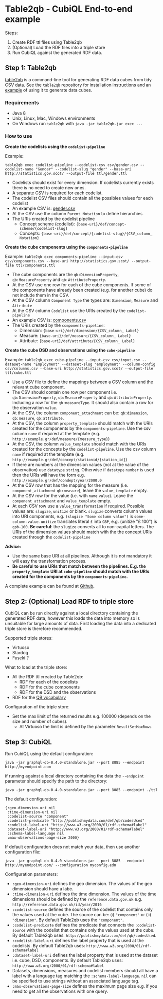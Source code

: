 # Table2qb - CubiQL End-to-end example

Steps:
1. Create RDF ttl files using Table2qb
2. (Optional) Load the RDF files into a triple store
3. Run CubiQL against the generated RDF data.

## Step 1: Table2qb

[table2qb](https://github.com/Swirrl/table2qb/) is a command-line tool for generating RDF data cubes from tidy CSV data. See the `table2qb` repository for
installation instructions and an [example](https://github.com/Swirrl/table2qb/blob/master/examples/employment/README.md) of using it to generate data cubes. 

### Requirements

- Java 8
- Unix, Linux, Mac, Windows  environments
- On Windows run `table2qb` with `java -jar table2qb.jar exec ...`

### How to use

**Create the codelists using the `codelist-pipeline`**

Example:

`table2qb exec codelist-pipeline --codelist-csv csv/gender.csv --codelist-name "Gender" --codelist-slug "gender" --base-uri http://statistics.gov.scot/ --output-file ttl/gender.ttl`

- Codelists should exist for every dimension. If codelists currently exists there is no need to create new ones.
- A separate CSV is required for each codelist.
- The codelist CSV files should contain all the possibles values for each codelist
- An example CSV is: [gender.csv](https://github.com/Swirrl/table2qb/blob/master/examples/employment/csv/gender.csv)
- At the CSV use the column `Parent Notation` to define hierarchies
- The URIs created by the codelist pipeline
  - Concept scheme (codelist): `{base-uri}/def/concept-scheme/{codelist-slug}`
  - Concepts: `{base-uri}/def/concept/{codelist-slug}/{CSV_column_ Notation}`

**Create the cube components using the `components-pipeline`**

Example:
`table2qb exec components-pipeline --input-csv csv/components.csv --base-uri http://statistics.gov.scot/ --output-file ttl/components.ttl`

- The cube components are the `qb:DimensionProperty`, `qb:MeasureProperty` and `qb:AttributeProperty`.
- At the CSV use one row for each of the cube components. If some of the components have already been created (e.g. for another cube) do not include them in the CSV. 
- At the CSV column `Component Type` the types are: `Dimension`, `Measure` and `Attribute`
- At the CSV column `Codelist` use the URIs created by the `codelist-pipeline`
- An example CSV is: [components.csv](https://github.com/Swirrl/table2qb/blob/master/examples/employment/csv/components.csv)
- The URIs created by the `components-pipeline`:
  - Dimension: `{base-uri}/def/dimension/{CSV_column_ Label}`
  - Measure: `{base-uri}/def/measure/{CSV_column_ Label}`
  - Attribute: `{base-uri}/def/attribute/{CSV_column_ Label}`

**Create the cube DSD and observations using the `cube-pipeline`**

Example:
`table2qb exec cube-pipeline --input-csv csv/input.csv --dataset-name "Employment" --dataset-slug "employment" --column-config csv/columns.csv --base-uri http://statistics.gov.scot/ --output-file ttl/cube.ttl`

- Use a CSV file to define the mappings between a CSV column and the relevant cube component. 
- The CSV should contain one row per component i.e. `qb:DimensionProperty`, `qb:MeasureProperty` and `qb:AttributeProperty`. Including a row for the `qb:measureType`. It should also contain a row for the observation `value`.
- At the CSV, the column `component_attachment` can be: `qb:dimension`, `qb:measure`, `qb:attribute`. 
- At the CSV, the column `property_template` should match with the URIs created for the components by the `components-pipeline`. Use the csv column `name` if required at the template (e.g. `http://example.gr/def/measure/{measure_type}`)
- At the CSV, the column `value_template` should match with the URIs created for the concepts by the `codelist-pipeline`. Use the csv column `name` if required at the template (e.g. `http://example.gr/def/concept/stationid/{station_id}`)
- If there are numbers at the dimension values (not at the value of the observation) use `datatype` `string`. Otherwise if `datatype` `number` is used then the URIs will have the form e.g. `http://example.gr/def/condept/year/2000.0`
- At the CSV row that has the mapping for the measure (i.e. `component_attachment` `qb:measure`), leave the `value_template` empty.
- At the CSV row for the value (i.e. with `name` `value`). Leave the `component_attachment` and `value_template` empty.
- At each CSV row use a `value_transformation` if required. Possible values are: `slugize`, `unitize` or blank. `slugize` converts column values into URI components, e.g. `(slugize "Some column value")` is `some-column-value`. `unitize` translates literal `£` into `GBP`, e.g. (unitize "£ 100") is `gpb-100`. **Be careful**: the `slugize` converts all to non-capital letters. The URIs of the dimension values should match with the the concept URIs created through the `codelist-pipeline`

**Advice:** 
- Use the same base URI at all pipelines. Although it is not mandatory it will easy the transformation process.
- **Be careful to use URIs that match between the pipelines. E.g. the `property_template` URI at `cube-pipeline` should match with the URIs created for the components by the `components-pipeline`.**

A complete example can be found at [Github](https://github.com/Swirrl/table2qb/tree/master/examples/employment).

## Step 2: (Optional) Load RDF to triple store

CubiQL can be run directly against a local directory containing the generated RDF data, however this loads the data into memory so is unsuitable for large amounts of data.
First loading the data into a dedicated triple store is therefore recommended.  

Supported triple stores:
- Virtuoso
- Stardog
- Fuseki ?

What to load at the triple store:
- All the RDF ttl created by Table2qb:
  - RDF for each of the codelists
  - RDF for the cube components
  - RDF for the DSD and the observations
- RDF for the [QB vocabulary](https://raw.githubusercontent.com/UKGovLD/publishing-statistical-data/master/specs/src/main/vocab/cube.ttl)

Configuration of the triple store:
- Set the max limit of the returned results e.g. 100000 (depends on the size and number of cubes). 
  - At Virtuoso the limit is defined by the parameter `ResultSetMaxRows`

## Step 3: CubiQL

Run CubiQL using the default configuration:

`java -jar graphql-qb-0.4.0-standalone.jar --port 8085 --endpoint http://myendpoint.com`

if running against a local directory containing the data the `--endpoint` parameter should specify the path to the directory:

`java -jar graphql-qb-0.4.0-standalone.jar --port 8085 --endpoint ./ttl`

The default configuration:
```
{:geo-dimension-uri nil
 :time-dimension-uri nil
 :codelist-source "component"
 :codelist-predicate "http://publishmydata.com/def/qb/codesUsed"
 :codelist-label-uri "http://www.w3.org/2000/01/rdf-schema#label"
 :dataset-label-uri "http://www.w3.org/2000/01/rdf-schema#label"
 :schema-label-language nil
 :max-observations-page-size 2000}
```

If default configuration does not match your data, then use another configuration file:

`java -jar graphql-qb-0.4.0-standalone.jar --port 8085 --endpoint http://myendpoint.com/ --configuration myconfig.edn`

Configuration parameters:

- `:geo-dimension-uri` defines the geo dimension. The values of the geo dimension should have a labe. 
- `:time-dimension-uri` defines the time dimension. The values of the time dimensions should be defined by the `reference.data.gov.uk` e.g. `http://reference.data.gov.uk/id/year/2016`
- `:codelist-source` defines the source of the codelist that contains only the values used at the cube. The source can be: (i) `"component"` or (ii) `"dimension"`. By default Table2qb uses the `"component"`.
- `:codelist-predicate` defines the predicate that connects the `:codelist-source` with the codelist that  contains only the values used at the cube. By default Table2qb uses: `http://publishmydata.com/def/qb/codesUsed`. 
- `:codelist-label-uri` defines the label property that is used at the codelists. By default Table2qb uses: `http://www.w3.org/2000/01/rdf-schema#label `
- `:dataset-label-uri` defines the label property that is used at the dataset i.e. cube, DSD, components. By default Table2qb uses: `http://www.w3.org/2000/01/rdf-schema#label`
- Datasets, dimensions, measures and codelist members should all have a label with a language tag matching the `:schema-label-language`.  `nil` can be specified to use strings without an associated language tag.
- `:max-observations-page-size` defines the maximum page size e.g. if you need to get all the observations with one query.
